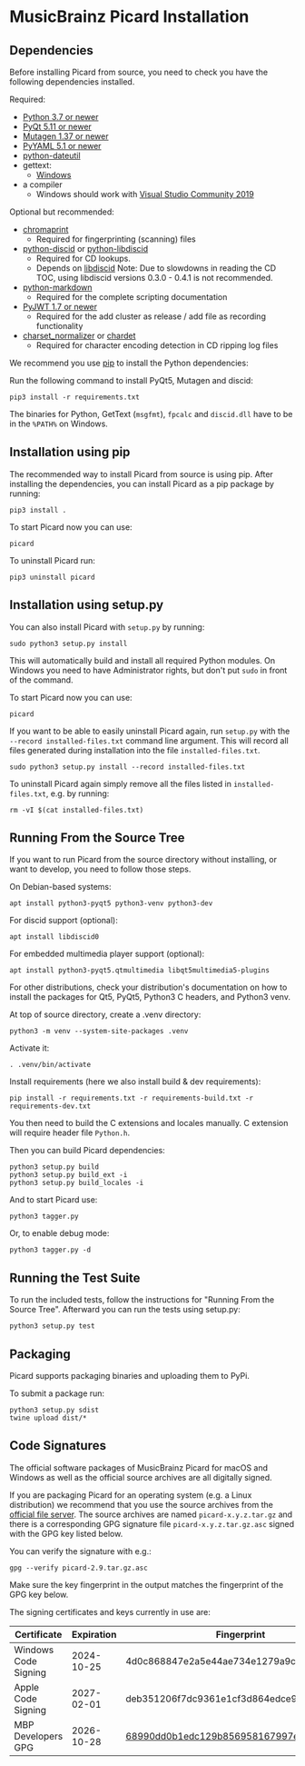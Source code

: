 MusicBrainz Picard Installation
===============================

Dependencies
------------

Before installing Picard from source, you need to check you have the following dependencies installed.

Required:

* [Python 3.7 or newer](https://python.org/download)
* [PyQt 5.11 or newer](https://riverbankcomputing.com/software/pyqt/download)
* [Mutagen 1.37 or newer](https://mutagen.readthedocs.io/)
* [PyYAML 5.1 or newer](https://pyyaml.org/)
* [python-dateutil](https://dateutil.readthedocs.io/en/stable/)
* gettext:
  * [Windows](https://mlocati.github.io/articles/gettext-iconv-windows.html)
* a compiler
  * Windows should work with [Visual Studio Community 2019](https://aka.ms/vs/16/release/vs_community.exe)

Optional but recommended:

* [chromaprint](https://acoustid.org/chromaprint)
  * Required for fingerprinting (scanning) files
* [python-discid](https://python-discid.readthedocs.org/) or [python-libdiscid](https://pypi.org/project/python-libdiscid/)
  * Required for CD lookups.
  * Depends on [libdiscid](https://musicbrainz.org/doc/libdiscid)
   Note: Due to slowdowns in reading the CD TOC, using libdiscid versions
   0.3.0 - 0.4.1 is not recommended.
* [python-markdown](https://python-markdown.github.io/install/)
  * Required for the complete scripting documentation
* [PyJWT 1.7 or newer](https://pyjwt.readthedocs.io/)
  * Required for the add cluster as release / add file as recording functionality
* [charset_normalizer](https://pypi.org/project/charset-normalizer/) or [chardet](https://pypi.org/project/chardet/)
  * Required for character encoding detection in CD ripping log files

We recommend you use [pip](https://pip.pypa.io/en/stable/) to install the Python
dependencies:

Run the following command to install PyQt5, Mutagen and discid:

    pip3 install -r requirements.txt

The binaries for Python, GetText (`msgfmt`), `fpcalc` and `discid.dll` have to be
in the `%PATH%` on Windows.


Installation using pip
----------------------

The recommended way to install Picard from source is using pip. After installing
the dependencies, you can install Picard as a pip package by running:

    pip3 install .

To start Picard now you can use:

    picard

To uninstall Picard run:

    pip3 uninstall picard


Installation using setup.py
---------------------------

You can also install Picard with `setup.py` by running:

    sudo python3 setup.py install

This will automatically build and install all required Python modules.
On Windows you need to have Administrator rights, but don't put `sudo`
in front of the command.

To start Picard now you can use:

    picard

If you want to be able to easily uninstall Picard again, run `setup.py`
with the `--record installed-files.txt` command line argument. This will record
all files generated during installation into the file `installed-files.txt`.

    sudo python3 setup.py install --record installed-files.txt

To uninstall Picard again simply remove all the files listed in
`installed-files.txt`, e.g. by running:

    rm -vI $(cat installed-files.txt)


Running From the Source Tree
----------------------------

If you want to run Picard from the source directory without installing,
or want to develop, you need to follow those steps.

On Debian-based systems:

    apt install python3-pyqt5 python3-venv python3-dev

For discid support (optional):

    apt install libdiscid0

For embedded multimedia player support (optional):

    apt install python3-pyqt5.qtmultimedia libqt5multimedia5-plugins

For other distributions, check your distribution's documentation
on how to install the packages for Qt5, PyQt5, Python3 C headers,
and Python3 venv.

At top of source directory, create a .venv directory:

    python3 -m venv --system-site-packages .venv

Activate it:

    . .venv/bin/activate

Install requirements (here we also install build & dev requirements):

    pip install -r requirements.txt -r requirements-build.txt -r requirements-dev.txt

You then need to build the C extensions and locales manually.
C extension will require header file `Python.h`.

Then you can build Picard dependencies:

    python3 setup.py build
    python3 setup.py build_ext -i
    python3 setup.py build_locales -i

And to start Picard use:

    python3 tagger.py

Or, to enable debug mode:

    python3 tagger.py -d


Running the Test Suite
----------------------

To run the included tests, follow the instructions for "Running From
the Source Tree".  Afterward you can run the tests using setup.py:

    python3 setup.py test


Packaging
---------

Picard supports packaging binaries and uploading them to PyPi.

To submit a package run:

    python3 setup.py sdist
    twine upload dist/*


Code Signatures
---------------

The official software packages of MusicBrainz Picard for macOS and Windows as
well as the official source archives are all digitally signed.

If you are packaging Picard for an operating system (e.g. a Linux distribution)
we recommend that you use the source archives from the
[official file server](https://data.musicbrainz.org/pub/musicbrainz/picard/).
The source archives are named `picard-x.y.z.tar.gz` and there is a corresponding
GPG signature file `picard-x.y.z.tar.gz.asc` signed with the GPG key listed
below.

You can verify the signature with e.g.:

    gpg --verify picard-2.9.tar.gz.asc

Make sure the key fingerprint in the output matches the fingerprint of the
GPG key below.

The signing certificates and keys currently in use are:

| Certificate          | Expiration | Fingerprint                              |
|----------------------|------------|------------------------------------------|
| Windows Code Signing | 2024-10-25 | 4d0c868847e2a5e44ae734e1279a9c7007fd6d4c |
| Apple Code Signing   | 2027-02-01 | deb351206f7dc9361e1cf3d864edce98a8d3302d |
| MBP Developers GPG   | 2026-10-28 | [68990dd0b1edc129b856958167997e14d563da7c](https://keyserver.ubuntu.com/pks/lookup?op=vindex&search=0x67997e14d563da7c) |
